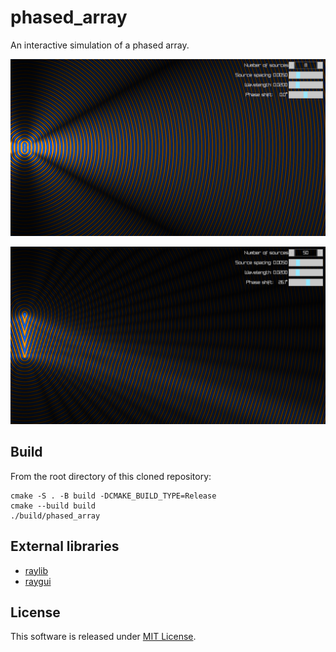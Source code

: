 # phased_array

An interactive simulation of a phased array.

![screenshot_lobes](screenshot_lobes.png)

![screenshot_beam](screenshot_beam.png)

## Build

From the root directory of this cloned repository:

```
cmake -S . -B build -DCMAKE_BUILD_TYPE=Release
cmake --build build
./build/phased_array
```

## External libraries

- [raylib](https://www.raylib.com/index.html)
- [raygui](https://github.com/raysan5/raygui)

## License

This software is released under [MIT License](LICENSE).

